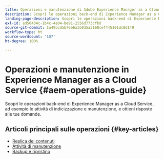 ```yaml
---
title: Operazioni e manutenzione di Adobe Experience Manager as a Cloud Service
description: Scopri le operazioni back-end di Experience Manager as a Cloud Service, ad esempio le attività di indicizzazione e manutenzione, e ottieni risposte alle tue domande.
landing-page-description: Scopri le operazioni back-end di Experience Manager as a Cloud Service, ad esempio le attività di indicizzazione e manutenzione, e ottieni risposte alle tue domande.
exl-id: ad50434c-1b4c-4e04-be91-2556d773cfbd
source-git-commit: 1a49bcd5b76e6a3b0d5a3168cef445101dc8d149
workflow-type: ht
source-wordcount: '107'
ht-degree: 100%

---
```



# Operazioni e manutenzione in Experience Manager as a Cloud Service {#aem-operations-guide}

Scopri le operazioni back-end di Experience Manager as a Cloud Service, ad esempio le attività di indicizzazione e manutenzione, e ottieni risposte alle tue domande.

## Articoli principali sulle operazioni {#key-articles}

* [Replica dei contenuti](replication.md)
* [Attività di manutenzione](maintenance.md)
* [Backup e ripristino](backup.md)
